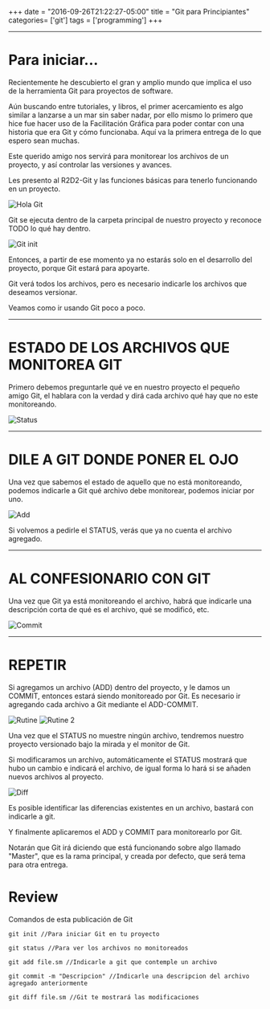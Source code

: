 +++
date = "2016-09-26T21:22:27-05:00"
title = "Git para Principiantes"
categories= ['git']
tags = ['programming']
+++

---
# Para iniciar...

Recientemente he descubierto el gran y amplio mundo que implica el uso de la herramienta Git para proyectos de software.

Aún buscando entre tutoriales, y libros, el primer acercamiento es algo similar a lanzarse a un mar sin saber nadar, por ello mismo lo primero que hice fue hacer uso de la Facilitación Gráfica para poder contar con una historia que era Git y cómo funcionaba. Aquí va la primera entrega de lo que espero sean muchas.

Este querido amigo nos servirá para monitorear los archivos de un proyecto, y así controlar las versiones y avances.

Les presento al R2D2-Git y las funciones básicas para tenerlo funcionando en un proyecto.

![Hola Git](/blog/uno.jpg)

Git se ejecuta dentro de la carpeta principal de nuestro proyecto y reconoce TODO lo qué hay dentro.

![Git init](/blog/dos.jpg)

Entonces, a partir de ese momento ya no estarás solo en el desarrollo del proyecto, porque Git estará para apoyarte.

Git verá todos los archivos, pero es necesario indicarle los archivos que deseamos versionar.

Veamos como ir usando Git poco a poco.

---
# ESTADO DE LOS ARCHIVOS QUE MONITOREA GIT

Primero debemos preguntarle qué ve en nuestro proyecto el pequeño amigo Git, el hablara con la verdad y dirá cada archivo qué hay que no este monitoreando.

![Status](/blog/tres.jpg)

---
# DILE A GIT DONDE PONER EL OJO

Una vez que sabemos el estado de aquello que no está monitoreando, podemos indicarle a Git qué archivo debe monitorear, podemos iniciar por uno.

![Add](/blog/cuatro.jpg)

Si volvemos a pedirle el STATUS, verás que ya no cuenta el archivo agregado.

---

# AL CONFESIONARIO CON GIT

Una vez que Git ya está monitoreando el archivo, habrá que indicarle una descripción corta de qué es el archivo, qué se modificó, etc.

![Commit](/blog/cinco.jpg)

---

# REPETIR

Si agregamos un archivo (ADD) dentro del proyecto, y le damos un COMMIT, entonces estará siendo monitoreado por Git. Es necesario ir agregando cada archivo a Git mediante el ADD-COMMIT.

![Rutine](/blog/siete.jpg)
![Rutine 2](/blog/ocho.jpg)

Una vez que el STATUS no muestre ningún archivo, tendremos nuestro proyecto versionado bajo la mirada y el monitor de Git.

Si modificaramos un archivo, automáticamente el STATUS mostrará que hubo un cambio e indicará el archivo, de igual forma lo hará si se añaden nuevos archivos al proyecto.

![Diff](/blog/seis.jpg)

Es posible identificar las diferencias existentes en un archivo, bastará con indicarle a git.

Y finalmente aplicaremos el ADD y COMMIT para monitorearlo por Git.

Notarán que Git irá diciendo que está funcionando sobre algo llamado "Master", que es la rama principal, y creada por defecto, que será tema para otra entrega.

# Review

Comandos de esta publicación de Git

```
git init //Para iniciar Git en tu proyecto

git status //Para ver los archivos no monitoreados

git add file.sm //Indicarle a git que contemple un archivo

git commit -m "Descripcion" //Indicarle una descripcion del archivo agregado anteriormente

git diff file.sm //Git te mostrará las modificaciones

```
